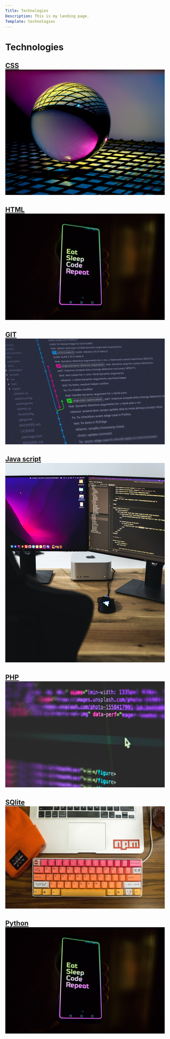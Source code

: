 ```yaml
---
Title: Technologies
Description: This is my landing page.
Template: technologies
---
```

Technologies
==========================

<div class="techno-box css">
    <a href ='technology/css'>
    <h2>CSS</h>
<img src="assets/img/css.jpg" alt="">
</a>
</div>

<div class="techno-box html">
    <a href = "technology/html">
    <h2>HTML</h>
<img src="assets/img/python.jpg" alt="">
    </a>
</div>

<div class="techno-box git">
    <a href = "technology/git">
    <h2>GIT</h>
<img src="assets/img/git.jpg" alt="">
    </a>
</div>

<div class="techno-box javascript">
    <a href = "technology/javascript">
    <h2>Java script</h>
<img src="assets/img/javascript.jpg" alt="">
    </a>
</div>

<div class="techno-box php">
    <a href = "technology/php">
    <h2>PHP</h>
<img src="assets/img/php.jpg" alt="">
    </a>
</div>

<div class="techno-box sqlite">
    <a href = "technology/sqlite">
    <h2>SQlite</h>
<img src="assets/img/sqlite.jpg" alt="">
    </a>
</div>

<div class="techno-box python">
    <a href = "technology/python">
    <h2>Python</h>
<img src="assets/img/python.jpg" alt="">
    </a>
</div>
